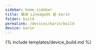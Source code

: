 ```yaml
---
sidebar: home_sidebar
title: 编译 LineageOS 给 karin
folder: build
permalink: /devices/karin/build
device: karin
---
```

{% include templates/device_build.md %}
